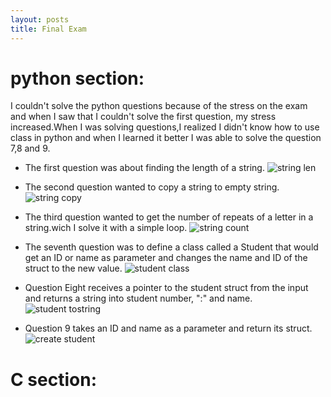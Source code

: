 ```yaml
---
layout: posts
title: Final Exam
---
```


# python section:

I couldn't solve the python questions because of the stress on the exam and when I saw that I couldn't solve the first question, my stress increased.When I was solving questions,I realized I didn't know how to use class in python and when I learned it better I was able to solve the question 7,8 and 9.

- The first question was about finding the length of a string.
![string len](https://azadehdarabi.github.io/assets/images/stringlen.PNG)

- The second question wanted to copy a string to empty string.
![string copy](https://azadehdarabi.github.io/assets/images/strcpy.PNG)

- The third question wanted to get the number of repeats of a letter in a string.wich I solve it with a simple loop.
![string count](https://azadehdarabi.github.io/assets/images/strcount.PNG)

- The seventh question was to define a class called a Student that would get an ID or name as parameter and changes the name and ID of the struct to the new value.
![student class](https://azadehdarabi.github.io/assets/images/structpy.PNG)

- Question Eight receives a pointer to the student struct from the input and returns a string into student number, ":" and name.
![student tostring](https://azadehdarabi.github.io/assets/images/studenttost.PNG)

- Question 9 takes an ID and name as a parameter and return its struct.
![create student](https://azadehdarabi.github.io/assets/images/createstudent.PNG)

# C section:

